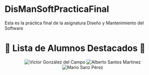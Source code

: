 # DisManSoftPracticaFinal

Esta es la práctica final de la asignatura Diseño y Mantenimiento del Software

# 🚀 Lista de Alumnos Destacados 🌟


<div align="center">
  <img src="https://img.shields.io/badge/1.-V%C3%ADctor_Gonz%C3%A1lez_del_Campo-blue?style=flat-square&logo=python&labelColor=black" alt="Víctor González del Campo">
  <img src="https://img.shields.io/badge/2.-Alberto_Santos_Mart%C3%ADnez-green?style=flat-square&logo=java&labelColor=black" alt="Alberto Santos Martínez">
  <img src="https://img.shields.io/badge/3.-Mario_Sanz_P%C3%A9rez-orange?style=flat-square&logo=c%2B%2B&labelColor=black" alt="Mario Sanz Pérez">
</div>

